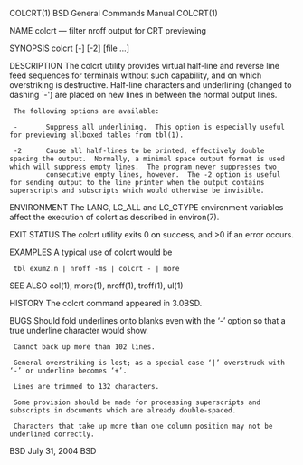COLCRT(1)                                                                                BSD General Commands Manual                                                                                COLCRT(1)

NAME
     colcrt — filter nroff output for CRT previewing

SYNOPSIS
     colcrt [-] [-2] [file ...]

DESCRIPTION
     The colcrt utility provides virtual half-line and reverse line feed sequences for terminals without such capability, and on which overstriking is destructive.  Half-line characters and underlining
     (changed to dashing `-') are placed on new lines in between the normal output lines.

     The following options are available:

     -       Suppress all underlining.  This option is especially useful for previewing allboxed tables from tbl(1).

     -2      Cause all half-lines to be printed, effectively double spacing the output.  Normally, a minimal space output format is used which will suppress empty lines.  The program never suppresses two
             consecutive empty lines, however.  The -2 option is useful for sending output to the line printer when the output contains superscripts and subscripts which would otherwise be invisible.

ENVIRONMENT
     The LANG, LC_ALL and LC_CTYPE environment variables affect the execution of colcrt as described in environ(7).

EXIT STATUS
     The colcrt utility exits 0 on success, and >0 if an error occurs.

EXAMPLES
     A typical use of colcrt would be

     tbl exum2.n | nroff -ms | colcrt - | more

SEE ALSO
     col(1), more(1), nroff(1), troff(1), ul(1)

HISTORY
     The colcrt command appeared in 3.0BSD.

BUGS
     Should fold underlines onto blanks even with the ‘-’ option so that a true underline character would show.

     Cannot back up more than 102 lines.

     General overstriking is lost; as a special case ‘|’ overstruck with ‘-’ or underline becomes ‘+’.

     Lines are trimmed to 132 characters.

     Some provision should be made for processing superscripts and subscripts in documents which are already double-spaced.

     Characters that take up more than one column position may not be underlined correctly.

BSD                                                                                             July 31, 2004                                                                                             BSD
